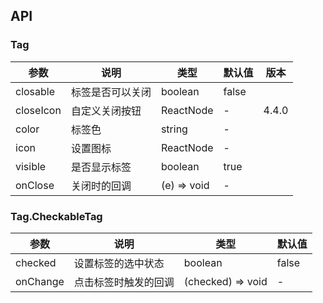 ## API

### Tag

| 参数 | 说明 | 类型 | 默认值 | 版本 |
| --- | --- | --- | --- | --- |
| closable | 标签是否可以关闭 | boolean | false |  |
| closeIcon | 自定义关闭按钮 | ReactNode | - | 4.4.0 |
| color | 标签色 | string | - |  |
| icon | 设置图标 | ReactNode | - |  |
| visible | 是否显示标签 | boolean | true |  |
| onClose | 关闭时的回调 | (e) => void | - |  |

### Tag.CheckableTag

| 参数 | 说明 | 类型 | 默认值 |
| --- | --- | --- | --- |
| checked | 设置标签的选中状态 | boolean | false |
| onChange | 点击标签时触发的回调 | (checked) => void | - |
